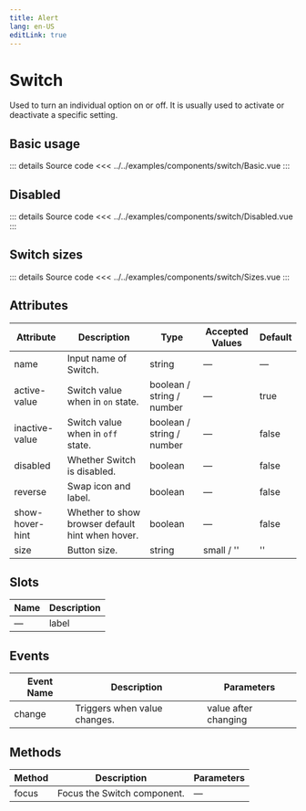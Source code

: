 ```yaml
---
title: Alert
lang: en-US
editLink: true
---
```


# Switch

Used to turn an individual option on or off. It is usually used to activate or deactivate a specific setting.

## Basic usage

<BasicSwitch />

::: details Source code
<<< ../../examples/components/switch/Basic.vue
:::

## Disabled

<DisabledSwitch />

::: details Source code
<<< ../../examples/components/switch/Disabled.vue
:::

## Switch sizes

<SwitchSizes />

::: details Source code
<<< ../../examples/components/switch/Sizes.vue
:::

## Attributes

| Attribute       | Description                                     | Type                      | Accepted Values | Default |
|-----------------|-------------------------------------------------|---------------------------|-----------------|---------|
| name            | Input name of Switch.                            | string                    | —               | —       |
| active-value    | Switch value when in `on` state.                 | boolean / string / number | —               | true    |
| inactive-value  | Switch value when in `off` state.                | boolean / string / number | —               | false   |
| disabled        | Whether Switch is disabled.                      | boolean                   | —               | false   |
| reverse         | Swap icon and label.                             | boolean                   | —               | false   |
| show-hover-hint | Whether to show browser default hint when hover. | boolean                   | —               | false   |
| size            | Button size.                                     | string                    | small / ''      | ''      |

## Slots

| Name | Description |
|------|-------------|
| —    | label       |

## Events

| Event Name | Description                 | Parameters           |
|------------|-----------------------------|----------------------|
| change     | Triggers when value changes. | value after changing |

## Methods

| Method | Description                | Parameters |
|--------|----------------------------|------------|
| focus  | Focus the Switch component. | —          |

<script setup>
  import BasicSwitch from 'examples/components/switch/Basic.vue';
  import DisabledSwitch from 'examples/components/switch/Disabled.vue';
  import SwitchSizes from 'examples/components/switch/Sizes.vue';
</script>
